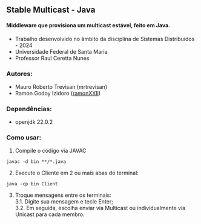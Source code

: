 ## Stable Multicast - Java
#### Middleware que provisiona um multicast estável, feito em Java.
* Trabalho desenvolvido no âmbito da disciplina de Sistemas Distribuídos - 2024
* Universidade Federal de Santa Maria
* Professor Raul Ceretta Nunes

### Autores:
* Mauro Roberto Trevisan (mrtrevisan)
* Ramon Godoy Izidoro (<a href="https://github.com/ramonXXII/">ramonXXII</a>)

### Dependências:
* openjdk 22.0.2

### Como usar:
1. Compile o código via JAVAC
```
javac -d bin **/*.java
```

2. Execute o Cliente em 2 ou mais abas do terminal:
```
java -cp bin Client
```

3. Troque mensagens entre os terminais:  
3.1. Digite sua mensagem e tecle Enter;  
3.2. Em seguida, escolha enviar via Multicast ou individualmente via Unicast para cada membro.